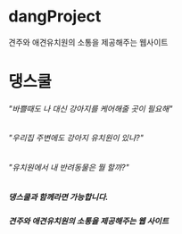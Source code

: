# dangProject
견주와 애견유치원의 소통을 제공해주는 웹사이트


# 댕스쿨
###### "바쁠때도 나 대신 강아지를 케어해줄 곳이 필요해"
###### "우리집 주변에도 강아지 유치원이 있나?"
###### "유치원에서 내 반려동물은 뭘 할까?"

##### 댕스쿨과 함께라면 가능합니다.
##### 견주와 애견유치원의 소통을 제공해주는 웹 사이트

